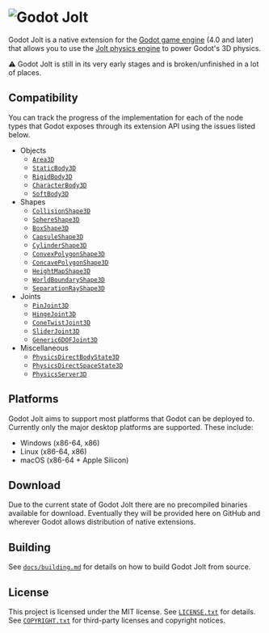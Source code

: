 # ![Godot Jolt][bnr]

Godot Jolt is a native extension for the [Godot game engine][gdt] (4.0 and later) that allows you to
use the [Jolt physics engine][jlt] to power Godot's 3D physics.

⚠️ Godot Jolt is still in its very early stages and is broken/unfinished in a lot of places.

## Compatibility

You can track the progress of the implementation for each of the node types that Godot exposes
through its extension API using the issues listed below.

- Objects
  - [`Area3D`][i95]
  - [`StaticBody3D`][i92]
  - [`RigidBody3D`][i93]
  - [`CharacterBody3D`][i94]
  - [`SoftBody3D`][i114]
- Shapes
  - [`CollisionShape3D`][i96]
  - [`SphereShape3D`][i97]
  - [`BoxShape3D`][i98]
  - [`CapsuleShape3D`][i99]
  - [`CylinderShape3D`][i100]
  - [`ConvexPolygonShape3D`][i101]
  - [`ConcavePolygonShape3D`][i102]
  - [`HeightMapShape3D`][i103]
  - [`WorldBoundaryShape3D`][i104]
  - [`SeparationRayShape3D`][i105]
- Joints
  - [`PinJoint3D`][i106]
  - [`HingeJoint3D`][i107]
  - [`ConeTwistJoint3D`][i108]
  - [`SliderJoint3D`][i109]
  - [`Generic6DOFJoint3D`][i110]
- Miscellaneous
  - [`PhysicsDirectBodyState3D`][i111]
  - [`PhysicsDirectSpaceState3D`][i112]
  - [`PhysicsServer3D`][i113]

## Platforms

Godot Jolt aims to support most platforms that Godot can be deployed to. Currently only the major
desktop platforms are supported. These include:

- Windows (x86-64, x86)
- Linux (x86-64, x86)
- macOS (x86-64 + Apple Silicon)

## Download

Due to the current state of Godot Jolt there are no precompiled binaries available for download.
Eventually they will be provided here on GitHub and wherever Godot allows distribution of native
extensions.

## Building

See [`docs/building.md`][bld] for details on how to build Godot Jolt from source.

## License

This project is licensed under the MIT license. See [`LICENSE.txt`][lic] for details. See
[`COPYRIGHT.txt`][cpr] for third-party licenses and copyright notices.

[bnr]: docs/banner.png
[gdt]: https://godotengine.org/
[jlt]: https://github.com/jrouwe/JoltPhysics
[i92]: https://github.com/godot-jolt/godot-jolt/issues/92
[i93]: https://github.com/godot-jolt/godot-jolt/issues/93
[i94]: https://github.com/godot-jolt/godot-jolt/issues/94
[i95]: https://github.com/godot-jolt/godot-jolt/issues/95
[i96]: https://github.com/godot-jolt/godot-jolt/issues/96
[i97]: https://github.com/godot-jolt/godot-jolt/issues/97
[i98]: https://github.com/godot-jolt/godot-jolt/issues/98
[i99]: https://github.com/godot-jolt/godot-jolt/issues/99
[i100]: https://github.com/godot-jolt/godot-jolt/issues/100
[i101]: https://github.com/godot-jolt/godot-jolt/issues/101
[i102]: https://github.com/godot-jolt/godot-jolt/issues/102
[i103]: https://github.com/godot-jolt/godot-jolt/issues/103
[i104]: https://github.com/godot-jolt/godot-jolt/issues/104
[i105]: https://github.com/godot-jolt/godot-jolt/issues/105
[i106]: https://github.com/godot-jolt/godot-jolt/issues/106
[i107]: https://github.com/godot-jolt/godot-jolt/issues/107
[i108]: https://github.com/godot-jolt/godot-jolt/issues/108
[i109]: https://github.com/godot-jolt/godot-jolt/issues/109
[i110]: https://github.com/godot-jolt/godot-jolt/issues/110
[i111]: https://github.com/godot-jolt/godot-jolt/issues/111
[i112]: https://github.com/godot-jolt/godot-jolt/issues/112
[i113]: https://github.com/godot-jolt/godot-jolt/issues/113
[i114]: https://github.com/godot-jolt/godot-jolt/issues/114
[bld]: docs/building.md
[lic]: LICENSE.txt
[cpr]: COPYRIGHT.txt
